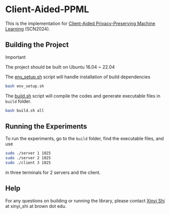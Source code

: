 # Client-Aided-PPML

This is the implementation for [Client-Aided Privacy-Preserving Machine Learning](https://eprint.iacr.org/2024/1196) (SCN2024).

## Building the Project

> [!IMPORTANT]
> The project should be built on Ubuntu 16.04 ~ 22.04

The [env_setup.sh](env_setup.sh) script will handle installation of build dependencies

```bash
bash env_setup.sh
```

The [build.sh](env_setup.sh) script will compile the codes and generate executable files in `build` folder.

```bash
bash build.sh all
```
## Running the Experiments

To run the experiments, go to the `build` folder, find the executable files, and use
```bash
sudo ./server 1 1025
sudo ./server 2 1025
sudo ./client 3 1025
```
in three terminals for 2 servers and the client.

## Help

For any questions on building or running the library, please contact [Xinyi Shi](mailto:xinyi_shi@brown.edu) at xinyi_shi at brown dot edu.
